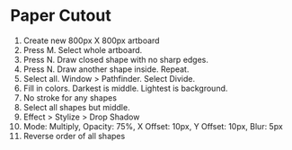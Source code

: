 # Paper Cutout

1. Create new 800px X 800px artboard
2. Press M. Select whole artboard.
3. Press N. Draw closed shape with no sharp edges.
4. Press N. Draw another shape inside. Repeat.
5. Select all. Window > Pathfinder. Select Divide.
6. Fill in colors. Darkest is middle. Lightest is background.
7. No stroke for any shapes
8. Select all shapes but middle.
9. Effect > Stylize > Drop Shadow
10. Mode: Multiply, Opacity: 75%, X Offset: 10px, Y Offset: 10px, Blur: 5px
11. Reverse order of all shapes